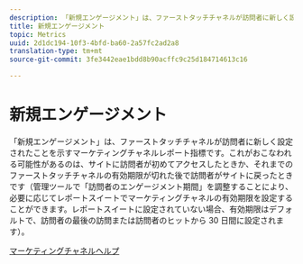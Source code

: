 ```yaml
---
description: 「新規エンゲージメント」は、ファーストタッチチャネルが訪問者に新しく設定されたことを示すマーケティングチャネルレポート指標です。これがおこなわれる可能性があるのは、サイトに訪問者が初めてアクセスしたときか、それまでのファーストタッチチャネルの有効期限が切れた後で訪問者がサイトに戻ったときです（管理ツールで「訪問者のエンゲージメント期間」を調整することにより、必要に応じてレポートスイートでマーケティングチャネルの有効期限を設定することができます。レポートスイートに設定されていない場合、有効期限はデフォルトで、訪問者の最後の訪問または訪問者のヒットから 30 日間に設定されます）。
title: 新規エンゲージメント
topic: Metrics
uuid: 2d1dc194-10f3-4bfd-ba60-2a57fc2ad2a8
translation-type: tm+mt
source-git-commit: 3fe3442eae1bdd8b90acffc9c25d184714613c16

---
```



# 新規エンゲージメント

「新規エンゲージメント」は、ファーストタッチチャネルが訪問者に新しく設定されたことを示すマーケティングチャネルレポート指標です。これがおこなわれる可能性があるのは、サイトに訪問者が初めてアクセスしたときか、それまでのファーストタッチチャネルの有効期限が切れた後で訪問者がサイトに戻ったときです（管理ツールで「訪問者のエンゲージメント期間」を調整することにより、必要に応じてレポートスイートでマーケティングチャネルの有効期限を設定することができます。レポートスイートに設定されていない場合、有効期限はデフォルトで、訪問者の最後の訪問または訪問者のヒットから 30 日間に設定されます）。

[マーケティングチャネルヘルプ](https://docs.adobe.com/content/help/en/analytics/admin/admin-tools/marketing-channels-admin.html)
